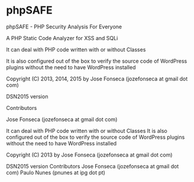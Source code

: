 phpSAFE
=======

phpSAFE - PHP Security Analysis For Everyone

A PHP Static Code Analyzer for XSS and SQLi

It can deal with PHP code written with or without Classes

It is also configured out of the box to verify the source code of WordPress plugins without the need to have WordPress installed

Copyright (C) 2013, 2014, 2015 by Jose Fonseca (jozefonseca at gmail dot com)


DSN2015 version

Contributors

Jose Fonseca (jozefonseca at gmail dot com)

It can deal with PHP code written with or without Classes
It is also configured out of the box to verify the source code of WordPress plugins without the need to have WordPress installed

Copyright (C) 2013 by Jose Fonseca (jozefonseca at gmail dot com)

DSN2015 version
Contributors
Jose Fonseca (jozefonseca at gmail dot com)
Paulo Nunes (pnunes at ipg dot pt)
